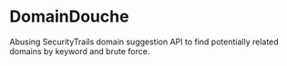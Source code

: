 # DomainDouche
Abusing SecurityTrails domain suggestion API to find potentially related domains by keyword and brute force.

